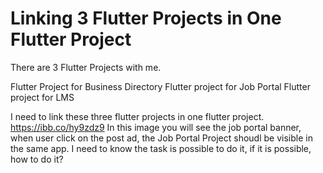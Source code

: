 
# Linking 3 Flutter Projects in One Flutter Project

There are 3 Flutter Projects with me.

Flutter Project for Business Directory
Flutter project for Job Portal
Flutter project for LMS

I need to link these three flutter projects in one flutter project.
https://ibb.co/hy9zdz9
In this image you will see the job portal banner, when user click on the post ad, the Job Portal Project shoudl be visible in the same app.
I need to know the task is possible to do it, if it is possible, how to do it?

        